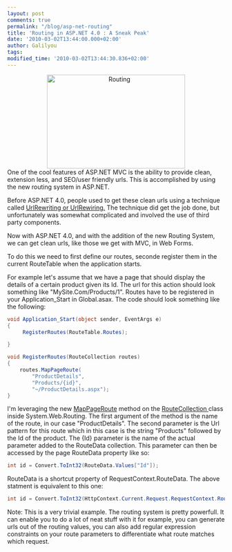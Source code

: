 ```yaml
---
layout: post
comments: true
permalink: "/blog/asp-net-routing"
title: 'Routing in ASP.NET 4.0 : A Sneak Peak'
date: '2010-03-02T13:44:00.000+02:00'
author: Galilyou
tags:
modified_time: '2010-03-02T13:44:30.836+02:00'
---
```


<div class="separator" style="clear: both; text-align: center;"><a href="http://www.ciscorouting.com/routing_engine.jpg" imageanchor="1" style="margin-left: 1em; margin-right: 1em;"><img border="0" height="217" src="http://www.ciscorouting.com/routing_engine.jpg" width="320" alt="Routing" /></a></div>
One of the cool features of ASP.NET MVC is the ability to provide clean, extension less, and SEO/user friendly urls. This is accomplished by using the new routing system in ASP.NET.

Before ASP.NET 4.0, people used to get these clean urls using a technique called <a href="http://weblogs.asp.net/scottgu/archive/2007/02/26/tip-trick-url-rewriting-with-asp-net.aspx">UrlRewriting or UrlRewiring.</a> The technique did get the job done, but unfortunately was somewhat complicated and involved the use of third party components.

Now with ASP.NET 4.0, and with the addition of the new Routing System, we can get clean urls, like those we get with MVC, in Web Forms.

To do this we need to first define our routes, seconde register them in the current RouteTable when the application starts.

For example let's assume that we have a page that should display the details of a certain product given its Id.
The url for this action should look something like "MySite.Com/Products/1". Routes have to be registered in your Application_Start in Global.asax. The code should look something like the following:

```csharp
void Application_Start(object sender, EventArgs e)
{
     RegisterRoutes(RouteTable.Routes);

}

void RegisterRoutes(RouteCollection routes)
{
    routes.MapPageRoute(
        "ProductDetails",
        "Products/{id}",
        "~/ProductDetails.aspx");
}
```

I'm leveraging the new <a href="http://msdn.microsoft.com/en-us/library/system.web.routing.routecollection.mappageroute(VS.100).aspx">MapPageRoute</a> method on the <a href="http://msdn.microsoft.com/en-us/library/system.web.routing.routecollection.aspx">RouteCollection </a>class inside System.Web.Routing.
The first argument of the method is the name of the route, in our case "ProductDetails".
The second parameter is the Url pattern for this route which in this case is the string "Products" followed by
the Id of the product.
The {Id} parameter is the name of the actual parameter added to the RouteData collection. This parameter can then be accessed by the page RouteData property like so:

```csharp
int id = Convert.ToInt32(RouteData.Values["Id"]);
```

RouteData is a shortcut property of RequestContext.RouteData. The above statment is equivalent to this one:

```csharp
int id = Convert.ToInt32(HttpContext.Current.Request.RequestContext.RouteData.Values["Id"]);
```


Note:
This is a very trivial example. The routing system is pretty powerfull. It can enable you to do a lot of neat stuff with it for example, you can generate urls out of the routing values, you can also add regular expression constraints on your route parameters to differentiate what route matches which request.